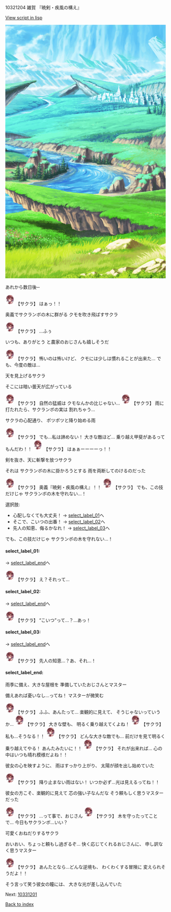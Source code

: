 10321204 雑賀 『暁剣・疾風の構え』

[View script in lisp](../scripts/10321204.txt)

![plain.png](../images/backgrounds/plain.png)

あれから数日後─

<img src="../images/units/103211.png" alt="103211.png" height="34"/>
【サクラ】
はぁっ！！

奥義でサクランボの木に群がる
クモを吹き飛ばすサクラ

<img src="../images/units/103211.png" alt="103211.png" height="34"/>
【サクラ】
…ふぅ

いつも、ありがとう
と農家のおじさんも嬉しそうだ

<img src="../images/units/103211.png" alt="103211.png" height="34"/>
【サクラ】
怖いのは怖いけど、
クモには少しは慣れることが出来た…
でも、今度の敵は…

天を見上げるサクラ

そこには暗い曇天が広がっている

<img src="../images/units/103211.png" alt="103211.png" height="34"/>
【サクラ】
自然の猛威は
クモなんかの比じゃない…

<img src="../images/units/103211.png" alt="103211.png" height="34"/>
【サクラ】
雨に打たれたら、サクランボの実は
割れちゃう…

サクラの心配通り、
ポツポツと降り始める雨

<img src="../images/units/103211.png" alt="103211.png" height="34"/>
【サクラ】
でも…私は諦めない！
大きな敵ほど…
乗り越え甲斐があるってもんだわ！！

<img src="../images/units/103211.png" alt="103211.png" height="34"/>
【サクラ】
はぁぁーーーーっ！！

剣を抜き、天に斬撃を放つサクラ

それは
サクランボの木に掛かろうとする
雨を両断してのけるのだった

<img src="../images/units/103211.png" alt="103211.png" height="34"/>
【サクラ】
奥義『暁剣・疾風の構え』！！

<img src="../images/units/103211.png" alt="103211.png" height="34"/>
【サクラ】
でも、この技だけじゃ
サクランボの木を守れない…！

選択肢:
- 心配しなくても大丈夫！ → [select_label_01](#select_label_01)へ
- そこで、こいつの出番！ → [select_label_02](#select_label_02)へ
- 先人の知恵、侮るかなれ！ → [select_label_03](#select_label_03)へ

でも、この技だけじゃ
サクランボの木を守れない…！

#### select_label_01:
 → [select_label_end](#select_label_end)へ

<img src="../images/units/103211.png" alt="103211.png" height="34"/>
【サクラ】
え？それって…

#### select_label_02:
 → [select_label_end](#select_label_end)へ

<img src="../images/units/103211.png" alt="103211.png" height="34"/>
【サクラ】
“こいつ”って…？…あっ！

#### select_label_03:
 → [select_label_end](#select_label_end)へ

<img src="../images/units/103211.png" alt="103211.png" height="34"/>
【サクラ】
先人の知恵…？あ、それ…！

#### select_label_end:

雨季に備え、大きな屋根を
準備していたおじさんとマスター

備えあれば憂いなし…ってね！
マスターが微笑む

<img src="../images/units/103211.png" alt="103211.png" height="34"/>
【サクラ】
ふふ、あんたって…
楽観的に見えて、
そうじゃないっていうか…

<img src="../images/units/103211.png" alt="103211.png" height="34"/>
【サクラ】
大きな壁も、
明るく乗り越えてくよね！

<img src="../images/units/103211.png" alt="103211.png" height="34"/>
【サクラ】
私も…そうなる！！

<img src="../images/units/103211.png" alt="103211.png" height="34"/>
【サクラ】
どんな大きな敵でも…
前だけを見て明るく乗り越えてやる！
あんたみたいに！！

<img src="../images/units/103211.png" alt="103211.png" height="34"/>
【サクラ】
それが出来れば…
心の中はいつも晴れ模様だよね！！

彼女の心を映すように、
雨はすっかり上がり、
太陽が顔を出し始めていた

<img src="../images/units/103211.png" alt="103211.png" height="34"/>
【サクラ】
降り止まない雨はない！
いつか必ず…光は見えるってね！！

彼女の方こそ、楽観的に見えて
芯の強い子なんだな
そう頼もしく思うマスターだった

<img src="../images/units/103211.png" alt="103211.png" height="34"/>
【サクラ】
…って事で、おじさん

<img src="../images/units/103211.png" alt="103211.png" height="34"/>
【サクラ】
木を守ったってことで…
今日もサクランボ…いい？

可愛くおねだりするサクラ

おいおい、ちょっと頼もし過ぎるぞ…
快く応じてくれるおじさんに、
申し訳なく思うマスター

<img src="../images/units/103211.png" alt="103211.png" height="34"/>
【サクラ】
あんたとなら…どんな逆境も、
わくわくする冒険に
変えられそうだよ！！

そう言って笑う彼女の瞳には、
大きな光が差し込んでいた


Next: [10331201](10331201.md)

[Back to index](index.md)
